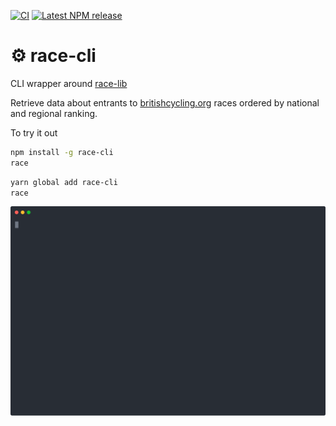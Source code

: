 [![CI](https://github.com/mrloop/race-cli/actions/workflows/ci.yml/badge.svg)](https://github.com/mrloop/race-cli/actions/workflows/ci.yml)
[![Latest NPM release][npm-badge]][npm-badge-url]

[npm-badge]: https://img.shields.io/npm/v/race-cli.svg
[npm-badge-url]: https://www.npmjs.com/package/race-cli


# ⚙ race-cli

CLI wrapper around [race-lib](https://github.com/mrloop/race-lib)

Retrieve data about entrants to [britishcycling.org](https://www.britishcycling.org.uk/events/results?keywords=&show=all) races ordered by national and regional ranking.

To try it out

```sh
npm install -g race-cli
race
```

```sh
yarn global add race-cli
race
```

![cli interaction](race-cli.svg)


